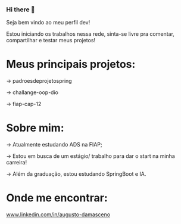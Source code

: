 ### Hi there 👋
Seja bem vindo ao meu perfil dev!

Estou iniciando os trabalhos nessa rede, sinta-se livre pra comentar, compartilhar e testar meus projetos!

# Meus principais projetos:
-> padroesdeprojetospring

-> challange-oop-dio

-> fiap-cap-12

# Sobre mim:
-> Atualmente estudando ADS na FIAP;

-> Estou em busca de um estágio/ trabalho para dar o start na minha carreira!

-> Além da graduação, estou estudando SpringBoot e IA.

# Onde me encontrar:
www.linkedin.com/in/augusto-damasceno


